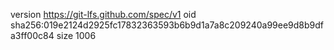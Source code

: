 version https://git-lfs.github.com/spec/v1
oid sha256:019e2124d2925fc17832363593b6b9d1a7a8c209240a99ee9d8b9dfa3ff00c84
size 1006
